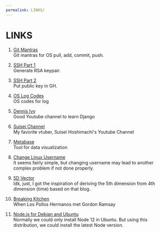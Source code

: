 ```yaml
---
permalink: LINKS/
---
```


# LINKS

1. [Git Mantras](https://osp4diss.vlsm.org/osp-119.html)<br>
Git mantras for OS pull, add, commit, push.

2. [SSH Part 1](https://osp4diss.vlsm.org/osp-110.html)<br>
Generate RSA keypair.

3. [SSH Part 2](https://osp4diss.vlsm.org/osp-111.html)<br>
Put public key in GH.

4. [OS Log Codes](https://osp4diss.vlsm.org/ETC/logCodes.txt)<br>
OS codes for log

5. [Dennis Ivy](https://www.youtube.com/c/DennisIvy)<br>
Good Youtube channel to learn Django

6. [Suisei Channel](https://www.youtube.com/@HoshimachiSuisei)<br>
My favorite vtuber, Suisei Hoshimachi's Youtube Channel

7. [Metabase](https://www.metabase.com)<br>
Tool for data visualization

8. [Change Linux Username](https://www.linuxuprising.com/2019/04/how-to-change-username-on-ubuntu-debian.html)<br>
It seems fairly simple, but changing username may lead to another complex problem if not done properly.

9. [5D Vector](https://3d.bk.tudelft.nl/projects/geo5d/)<br>
Idk, just, I got the inspiration of deriving the 5th dimension from 4th dimension (time) based on that blog.

10. [Breaking Kitchen](https://youtube.com/playlist?list=PLDrM0Ni-Vp2xTu1Wp05P-pLfCxBKCqyVH&si=QkRR8gneHiuAY-Ed)<br>
When Los Pollos Hermanos met Gordon Ramsay

11. [Node.js for Debian and Ubuntu](https://github.com/nodesource/distributions#debian-and-ubuntu-based-distributions)<br>
Normally we could only install Node 12 in Ubuntu. But using this distribution, we could install the latest Node version.
